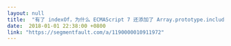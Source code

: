 ```yaml
---
layout: null
title:  "有了 indexOf，为什么 ECMAScript 7 还添加了 Array.prototype.includes"
date:  2018-01-01 22:38:00 +0800
link: "https://segmentfault.com/a/1190000010911972"
---
```

